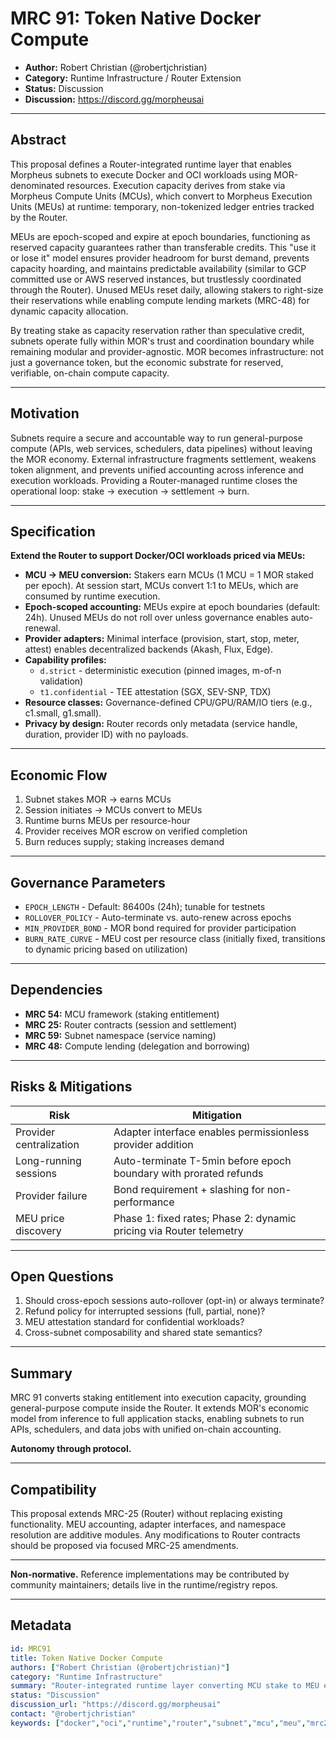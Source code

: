 # MRC 91: Token Native Docker Compute

- **Author:** Robert Christian (@robertjchristian)
- **Category:** Runtime Infrastructure / Router Extension
- **Status:** Discussion
- **Discussion:** <https://discord.gg/morpheusai>

---

## Abstract

This proposal defines a Router-integrated runtime layer that enables Morpheus subnets to execute Docker and OCI workloads using MOR-denominated resources. Execution capacity derives from stake via Morpheus Compute Units (MCUs), which convert to Morpheus Execution Units (MEUs) at runtime: temporary, non-tokenized ledger entries tracked by the Router.

MEUs are epoch-scoped and expire at epoch boundaries, functioning as reserved capacity guarantees rather than transferable credits. This "use it or lose it" model ensures provider headroom for burst demand, prevents capacity hoarding, and maintains predictable availability (similar to GCP committed use or AWS reserved instances, but trustlessly coordinated through the Router). Unused MEUs reset daily, allowing stakers to right-size their reservations while enabling compute lending markets (MRC-48) for dynamic capacity allocation.

By treating stake as capacity reservation rather than speculative credit, subnets operate fully within MOR's trust and coordination boundary while remaining modular and provider-agnostic. MOR becomes infrastructure: not just a governance token, but the economic substrate for reserved, verifiable, on-chain compute capacity.

---

## Motivation

Subnets require a secure and accountable way to run general-purpose compute (APIs, web services, schedulers, data pipelines) without leaving the MOR economy. External infrastructure fragments settlement, weakens token alignment, and prevents unified accounting across inference and execution workloads. Providing a Router-managed runtime closes the operational loop: stake → execution → settlement → burn.

---

## Specification

**Extend the Router to support Docker/OCI workloads priced via MEUs:**

- **MCU → MEU conversion:** Stakers earn MCUs (1 MCU = 1 MOR staked per epoch). At session start, MCUs convert 1:1 to MEUs, which are consumed by runtime execution.
- **Epoch-scoped accounting:** MEUs expire at epoch boundaries (default: 24h). Unused MEUs do not roll over unless governance enables auto-renewal.
- **Provider adapters:** Minimal interface (provision, start, stop, meter, attest) enables decentralized backends (Akash, Flux, Edge).
- **Capability profiles:**
  - `d.strict` - deterministic execution (pinned images, m-of-n validation)
  - `t1.confidential` - TEE attestation (SGX, SEV-SNP, TDX)
- **Resource classes:** Governance-defined CPU/GPU/RAM/IO tiers (e.g., c1.small, g1.small).
- **Privacy by design:** Router records only metadata (service handle, duration, provider ID) with no payloads.

---

## Economic Flow

1. Subnet stakes MOR → earns MCUs
2. Session initiates → MCUs convert to MEUs
3. Runtime burns MEUs per resource-hour
4. Provider receives MOR escrow on verified completion
5. Burn reduces supply; staking increases demand

---

## Governance Parameters

- `EPOCH_LENGTH` - Default: 86400s (24h); tunable for testnets
- `ROLLOVER_POLICY` - Auto-terminate vs. auto-renew across epochs
- `MIN_PROVIDER_BOND` - MOR bond required for provider participation
- `BURN_RATE_CURVE` - MEU cost per resource class (initially fixed, transitions to dynamic pricing based on utilization)

---

## Dependencies

- **MRC 54:** MCU framework (staking entitlement)
- **MRC 25:** Router contracts (session and settlement)
- **MRC 59:** Subnet namespace (service naming)
- **MRC 48:** Compute lending (delegation and borrowing)

---

## Risks & Mitigations

| Risk | Mitigation |
|------|-----------|
| Provider centralization | Adapter interface enables permissionless provider addition |
| Long-running sessions | Auto-terminate T-5min before epoch boundary with prorated refunds |
| Provider failure | Bond requirement + slashing for non-performance |
| MEU price discovery | Phase 1: fixed rates; Phase 2: dynamic pricing via Router telemetry |

---

## Open Questions

1. Should cross-epoch sessions auto-rollover (opt-in) or always terminate?
2. Refund policy for interrupted sessions (full, partial, none)?
3. MEU attestation standard for confidential workloads?
4. Cross-subnet composability and shared state semantics?

---

## Summary

MRC 91 converts staking entitlement into execution capacity, grounding general-purpose compute inside the Router. It extends MOR's economic model from inference to full application stacks, enabling subnets to run APIs, schedulers, and data jobs with unified on-chain accounting.

**Autonomy through protocol.**

---

## Compatibility

This proposal extends MRC-25 (Router) without replacing existing functionality. MEU accounting, adapter interfaces, and namespace resolution are additive modules. Any modifications to Router contracts should be proposed via focused MRC-25 amendments.

---

**Non-normative.** Reference implementations may be contributed by community maintainers; details live in the runtime/registry repos.

---

## Metadata

```yaml
id: MRC91
title: Token Native Docker Compute
authors: ["Robert Christian (@robertjchristian)"]
category: "Runtime Infrastructure"
summary: "Router-integrated runtime layer converting MCU stake to MEU execution capacity for general-purpose Docker/OCI workloads."
status: "Discussion"
discussion_url: "https://discord.gg/morpheusai"
contact: "@robertjchristian"
keywords: ["docker","oci","runtime","router","subnet","mcu","meu","mrc25","mrc48","mrc54","mrc59"]
```
